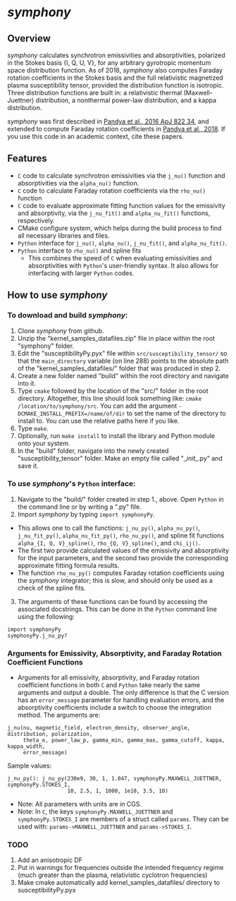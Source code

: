 # *symphony*

## Overview

*symphony* calculates synchrotron emissivities and absorptivities, polarized in the Stokes basis {I, Q, U, V}, for any arbitrary gyrotropic momentum space distribution function. As of 2018, *symphony* also computes Faraday rotation coefficients in the Stokes basis and the full relativistic magnetized plasma susceptibility tensor, provided the distribution function is isotropic. Three distribution functions are built in: a relativistic thermal (Maxwell-Juettner) distribution, a nonthermal power-law distribution, and a kappa distribution.

*symphony* was first described in [Pandya et al., 2016 ApJ 822 34](http://dx.doi.org/10.3847/0004-637X/822/1/34), and extended to compute Faraday rotation coefficients in [Pandya et al., 2018](https://arxiv.org/abs/1810.05530). If you use this code in an academic context, cite these papers.

## Features

* `C` code to calculate synchrotron emissivities via the `j_nu()` function and absorptivities via the `alpha_nu()` function.
* `C` code to calculate Faraday rotation coefficients via the `rho_nu()` function
* `C` code to evaluate approximate fitting function values for the emissivity and absorptivity, via the `j_nu_fit()` and `alpha_nu_fit()` functions, respectively.
* CMake configure system, which helps during the build process to find all necessary libraries and files.
* `Python` interface for `j_nu()`, `alpha_nu()`, `j_nu_fit()`, and `alpha_nu_fit()`.
* `Python` interface to `rho_nu()` and spline fits
  * This combines the speed of `C` when evaluating emissivities and absorptivities with `Python`'s user-friendly syntax.  It also allows for interfacing with larger `Python` codes.

## How to use *symphony*

### To download and build *symphony*:
 1. Clone *symphony* from github.
 2. Unzip the "kernel_samples_datafiles.zip" file in place within the root "symphony" folder.
 3. Edit the "susceptibilityPy.pyx" file within `src/susceptibility_tensor/` so that the `main_directory` variable (on line 288) points to the absolute path of the "kernel_samples_datafiles/" folder that was produced in step 2.
 4. Create a new folder named "build" within the root directory and navigate into it.
 5. Type `cmake` followed by the location of the "src/" folder in the root directory. Altogether, this line should look something like: `cmake /location/to/symphony/src`. You can add the argument `-DCMAKE_INSTALL_PREFIX=/name/of/dir` to set the name of the directory to install to. You can use the relative paths here if you like.
 6. Type `make`.
 7. Optionally, run `make install` to install the library and Python module onto your system.
 8. In the "build" folder, navigate into the newly created "susceptibility_tensor" folder. Make an empty file called "\__init\__.py" and save it.

### To use *symphony*'s `Python` interface:
 1. Navigate to the "build/" folder created in step 1., above.  Open `Python` in the command line or by writing a ".py" file.
 2. Import *symphony* by typing `import symphonyPy`.  
  * This allows one to call the functions: `j_nu_py()`, `alpha_nu_py()`, `j_nu_fit_py()`, `alpha_nu_fit_py()`, `rho_nu_py()`, and spline fit functions `alpha_{I, Q, V}_spline()`, `rho_{Q, V}_spline()`, and `chi_ij()`.  
  * The first two provide calculated values of the emissivity and absorptivity for the input parameters, and the second two provide the corresponding approximate fitting formula results.
  * The function `rho_nu_py()` computes Faraday rotation coefficients using the *symphony* integrator; this is slow, and should only be used as a check of the spline fits.
 3. The arguments of these functions can be found by accessing the associated docstrings.  This can be done in the `Python` command line using the following: 
```
import symphonyPy
symphonyPy.j_nu_py?
```

### Arguments for Emissivity, Absorptivity, and Faraday Rotation Coefficient Functions
* Arguments for all emissivity, absorptivity, and Faraday rotation coefficient functions in both `C` and `Python` take nearly the same arguments and output a double.  The only difference is that the C version has an `error_message` parameter for handling evaluation errors, and the absorptivity coefficients include a switch to choose the integration method. The arguments are: 
```
j_nu(nu, magnetic_field, electron_density, observer_angle, distribution, polarization, 
     theta_e, power_law_p, gamma_min, gamma_max, gamma_cutoff, kappa, kappa_width,
	 error_message)
```
Sample values:
```
j_nu_py(): j_nu_py(230e9, 30, 1, 1.047, symphonyPy.MAXWELL_JUETTNER, symphonyPy.STOKES_I,
                   10, 2.5, 1, 1000, 1e10, 3.5, 10)
```
* Note: All parameters with units are in CGS.
* Note: In `C`, the keys `symphonyPy.MAXWELL_JUETTNER` and `symphonyPy.STOKES_I` are members of a struct called `params`.  They can be used with: `params->MAXWELL_JUETTNER` and `params->STOKES_I`.

### TODO
1. Add an anisotropic DF
2. Put in warnings for frequencies outside the intended frequency regime (much greater than the plasma, relativistic cyclotron frequencies)
3. Make cmake automatically add kernel_samples_datafiles/ directory to susceptibilityPy.pyx

